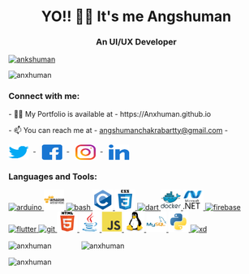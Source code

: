   
<h1 align="center"> YO!! 🤟🤟 It's me Angshuman</h1>  
<h3 align="center">An UI/UX Developer </h3> 
  
<p align="left"> <a href="https://twitter.com/ankshuman" target="blank"><img src="https://img.shields.io/twitter/follow/ankshuman?logo=twitter&style=for-the-badge" alt="ankshuman" /></a></p> 
<p align="left"><img src="https://komarev.com/ghpvc/?username=anxhuman&label=Profile%20views&color=0e75b6&style=flat" alt="anxhuman"/></p>
<h3 align="left">Connect with me:</h3>
- 👨‍💻 My Portfolio is available at - https://Anxhuman.github.io
<p></p>
- 📫 You can reach me at - <a href = "mailto:angshumanchakrabartty@gmail.com">angshumanchakrabartty@gmail.com</a>
-  
<p></p> 
<p align="left">
<a href="https://twitter.com/ankshuman" target="blank"><img align="center" src="https://github.com/Anxhuman/New_Website_Design/blob/master/social-icons/twitter.svg" alt="ankshuman" height="30" width="40" /></a> &nbsp;- &nbsp;
<a href="https://www.facebook.com/angshuman.chakrabartty" target="blank"><img align="center" src="https://github.com/Anxhuman/New_Website_Design/blob/master/social-icons/facebook.svg" alt="anshuman" height="30" width="40" /></a> &nbsp;- &nbsp;
  <a href="https://www.instagram.com/ansxhu" target="blank"><img align="center" src="https://github.com/Anxhuman/New_Website_Design/blob/master/social-icons/instagram.svg" alt="anshuman" height="30" width="40" /></a> &nbsp;- &nbsp;
    <a href="https://www.linkedin.com/in/angshuman-chakrabartty-47536462" target="blank"><img align="center" src="https://github.com/Anxhuman/New_Website_Design/blob/master/social-icons/linked-in-alt.svg" alt="anshuman" height="30" width="40" /></a>
   
</p>

<h3 align="left">Languages and Tools:</h3> 
<p align="left"> <a href="https://www.arduino.cc/" target="_blank"> <img src="https://cdn.worldvectorlogo.com/logos/arduino-1.svg" alt="arduino" width="40" height="40"/> </a> <a href="https://aws.amazon.com" target="_blank"> <img src="https://raw.githubusercontent.com/devicons/devicon/master/icons/amazonwebservices/amazonwebservices-original-wordmark.svg" alt="aws" width="40" height="40"/> </a> <a href="https://www.gnu.org/software/bash/" target="_blank"> <img src="https://www.vectorlogo.zone/logos/gnu_bash/gnu_bash-icon.svg" alt="bash" width="40" height="40"/> </a> <a href="https://www.cprogramming.com/" target="_blank"> <img src="https://raw.githubusercontent.com/devicons/devicon/master/icons/c/c-original.svg" alt="c" width="40" height="40"/> </a> <a href="https://www.w3schools.com/css/" target="_blank"> <img src="https://raw.githubusercontent.com/devicons/devicon/master/icons/css3/css3-original-wordmark.svg" alt="css3" width="40" height="40"/> </a> <a href="https://dart.dev" target="_blank"> <img src="https://www.vectorlogo.zone/logos/dartlang/dartlang-icon.svg" alt="dart" width="40" height="40"/> </a><a href="https://www.docker.com/" target="_blank"> <img src="https://raw.githubusercontent.com/devicons/devicon/master/icons/docker/docker-original-wordmark.svg" alt="docker" width="40" height="40"/> </a> <a href="https://dotnet.microsoft.com/" target="_blank"> <img src="https://raw.githubusercontent.com/devicons/devicon/master/icons/dot-net/dot-net-original-wordmark.svg" alt="dotnet" width="40" height="40"/> </a> <a href="https://firebase.google.com/" target="_blank"> <img src="https://www.vectorlogo.zone/logos/firebase/firebase-icon.svg" alt="firebase" width="40" height="40"/> </a> <a href="https://flutter.dev" target="_blank"> <img src="https://www.vectorlogo.zone/logos/flutterio/flutterio-icon.svg" alt="flutter" width="40" height="40"/> </a> <a href="https://git-scm.com/" target="_blank"> <img src="https://www.vectorlogo.zone/logos/git-scm/git-scm-icon.svg" alt="git" width="40" height="40"/> </a> <a href="https://www.w3.org/html/" target="_blank"> <img src="https://raw.githubusercontent.com/devicons/devicon/master/icons/html5/html5-original-wordmark.svg" alt="html5" width="40" height="40"/> </a><a href="https://www.java.com" target="_blank"> <img src="https://raw.githubusercontent.com/devicons/devicon/master/icons/java/java-original.svg" alt="java" width="40" height="40"/> </a> <a href="https://developer.mozilla.org/en-US/docs/Web/JavaScript" target="_blank"> <img src="https://raw.githubusercontent.com/devicons/devicon/master/icons/javascript/javascript-original.svg" alt="javascript" width="40" height="40"/> </a> <a href="https://www.linux.org/" target="_blank"> <img src="https://raw.githubusercontent.com/devicons/devicon/master/icons/linux/linux-original.svg" alt="linux" width="40" height="40"/> </a> <a href="https://www.mysql.com/" target="_blank"> <img src="https://raw.githubusercontent.com/devicons/devicon/master/icons/mysql/mysql-original-wordmark.svg" alt="mysql" width="40" height="40"/> </a><a href="https://www.python.org" target="_blank"> <img src="https://raw.githubusercontent.com/devicons/devicon/master/icons/python/python-original.svg" alt="python" width="40" height="40"/> </a> <a href="https://www.adobe.com/products/xd.html" target="_blank"> <img src="https://cdn.worldvectorlogo.com/logos/adobe-xd.svg" alt="xd" width="40" height="40"/> </a> </p>

 
<p><img align="center" src="https://github-readme-stats.vercel.app/api/top-langs?username=anxhuman&show_icons=true&locale=en&layout=compact" alt="anxhuman" > &nbsp;&nbsp;&nbsp;&nbsp;&nbsp;&nbsp;&nbsp;&nbsp;&nbsp;&nbsp;&nbsp;&nbsp;&nbsp;&nbsp;<img align="center" src="https://github-readme-stats.vercel.app/api?username=anxhuman&show_icons=true&locale=en" alt="anxhuman" /></p>                 
                  
<p><img align="center" src="https://github-readme-streak-stats.herokuapp.com/?user=anxhuman&" alt="anxhuman" /></p>

